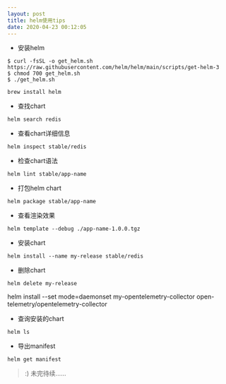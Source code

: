 ```yaml
---
layout: post
title: helm使用tips
date: 2020-04-23 00:12:05
---
```


- 安装helm

```
$ curl -fsSL -o get_helm.sh https://raw.githubusercontent.com/helm/helm/main/scripts/get-helm-3
$ chmod 700 get_helm.sh
$ ./get_helm.sh

brew install helm
```

- 查找chart

```
helm search redis
```

- 查看chart详细信息

```
helm inspect stable/redis
```

- 检查chart语法

```
helm lint stable/app-name
```

- 打包helm chart

```
helm package stable/app-name
```

- 查看渲染效果

```
helm template --debug ./app-name-1.0.0.tgz
```

- 安装chart

```
helm install --name my-release stable/redis
```

- 删除chart

```
helm delete my-release
```

helm install --set mode=daemonset my-opentelemetry-collector open-telemetry/opentelemetry-collector

- 查询安装的chart

```
helm ls
```

- 导出manifest

```
helm get manifest
```

> :) 未完待续......
